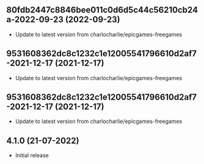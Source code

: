 
## 80fdb2447c8846bee011c0d6d5c44c56210cb24a-2022-09-23 (2022-09-23)
- Update to latest version from charlocharlie/epicgames-freegames

## 9531608362dc8c1232c1e12005541796610d2af7-2021-12-17 (2021-12-17)
- Update to latest version from charlocharlie/epicgames-freegames

## 9531608362dc8c1232c1e12005541796610d2af7-2021-12-17 (2021-12-17)
- Update to latest version from charlocharlie/epicgames-freegames

## 4.1.0 (21-07-2022)

- Initial release
